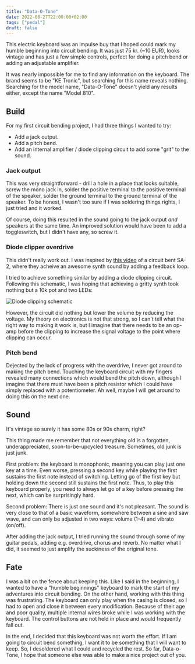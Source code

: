 ```yaml
---
title: "Data-O-Tone"
date: 2022-08-27T22:00:00+02:00
tags: ["pedal"]
draft: false
---
```


This electric keyboard was an impulse buy that I hoped could mark my humble beginning into circuit bending. It was just 75 kr. (~10 EUR), looks vintage and has just a few simple controls, perfect for doing a pitch bend or adding an adjustable amplifier.

It was nearly impossible for me to find any information on the keyboard. The brand seems to be "KE Tronic", but searching for this name reveals nothing. Searching for the model name, "Data-O-Tone" doesn't yield any results either, except the name "Model 810".

## Build

For my first circuit bending project, I had three things I wanted to try:

- Add a jack output.
- Add a pitch bend.
- Add an internal amplifier / diode clipping circuit to add some "grit" to the sound.

### Jack output

This was very straightforward - drill a hole in a place that looks suitable, screw the mono jack in, solder the positive terminal to the positive terminal of the speaker, solder the ground terminal to the ground terminal of the speaker. To be honest, I wasn't too sure if I was soldering things rights, I just tried and it worked.

Of course, doing this resulted in the sound going to the jack output _and_ speakers at the same time. An improved solution would have been to add a toggleswitch, but I didn't have any, so screw it.

### Diode clipper overdrive

This didn't really work out. I was inspired by [this video](https://www.youtube.com/watch?v=P56SDeXFsLM&t=70) of a circuit bent SA-2, where they acheive an awesome synth sound by adding a feedback loop.

I tried to achieve something similar by adding a diode clipping circuit. Following this schematic, I was hoping that achieving a gritty synth took nothing but a 10k pot and two LEDs:

![Diode clipping schematic](/public//images/posts/data-o-tone/diode-clipping.gif)

However, the circuit did nothing but lower the volume by reducing the voltage. My theory on electronics is not that strong, so I can't tell what the right way to making it work is, but I imagine that there needs to be an op-amp before the clipping to increase the signal voltage to the point where clipping can occur.

### Pitch bend

Dejected by the lack of progress with the overdrive, I never got around to making the pitch bend. Touching the keyboard circuit with my fingers revealed many connections which would bend the pitch down, although I imagine that there must have been a pitch resistor which I could have simply replaced with a potentiometer. Ah well, maybe I will get around to doing this on the next one.

## Sound

It's vintage so surely it has some 80s or 90s charm, right?

This thing made me remember that not everything old is a forgotten, underappreciated, soon-to-be-upcycled treasure. Sometimes, old junk is just junk.

First problem: the keyboard is monophonic, meaning you can play just one key at a time. Even worse, pressing a second key while playing the first sustains the first note instead of switching. Letting go of the first key but holding down the second still sustains the first note. Thus, to play this keyboard properly, you need to always let go of a key before pressing the next, which can be surprisingly hard.

Second problem: There is just one sound and it's not pleasant. The sound is very close to that of a basic waveform, somewhere between a sine and saw wave, and can only be adjusted in two ways: volume (1-4) and vibrato (on/off).

After adding the jack output, I tried running the sound through some of my guitar pedals, adding e.g. overdrive, chorus and reverb. No matter what I did, it seemed to just amplify the suckiness of the original tone.

## Fate

I was a bit on the fence about keeping this. Like I said in the beginning, I wanted to have a "humble beginnings" keyboard to mark the start of my adventures into circuit bending. On the other hand, working with this thing was frustrating. The keyboard can only play when the casing is closed, so I had to open and close it between every modification. Because of their age and poor quality, multiple internal wires broke while I was working with the keyboard. The control buttons are not held in place and would frequently fall out.

In the end, I decided that this keyboard was not worth the effort. If I am going to circuit bend something, I want it to be something that I will want to keep. So, I desoldered what I could and recycled the rest. So far, Data-o-Tone, I hope that someone else was able to make a nice project out of you.
